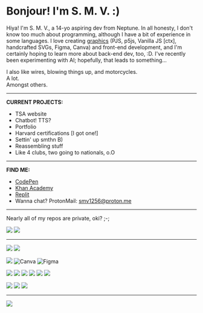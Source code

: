 # Bonjour! I'm S. M. V. :)

Hiya! I'm S. M. V., a 14-yo aspiring dev from Neptune. In all honesty, I don't know too much about programming, although I have a bit of experience in some languages. I love creating [graphics](https://www.khanacademy.org/profile/MildlyAwkward/projects) (PJS, p5js, Vanilla JS [ctx], handcrafted SVGs, Figma, Canva) and front-end development, and I'm certainly hoping to learn more about back-end dev, too, :D. I've recently been experimenting with AI; hopefully, that leads to something...

I also like wires, blowing things up, and motorcycles. 
<br>A lot. 
<br>Amongst others.

---

**CURRENT PROJECTS:** 
<br>
- TSA website
- Chatbot! TTS?
- Portfolio
- Harvard certifications [I got one!]
- Settin' up smthn B)
- Reassembling stuff
- Like 4 clubs, two going to nationals, o.O

---

**FIND ME:**
<br>
- [CodePen](https://codepen.io/vanilla5767)
- [Khan Academy](https://www.khanacademy.org/)
- [Replit](https://replit.com/@SMVthe1st)
- Wanna chat? ProtonMail: smv1256@proton.me

---

Nearly all of my repos are private, oki? ;-;

![](https://github-profile-summary-cards.vercel.app/api/cards/profile-details?username=SMVthe1st&theme=github_dark)
![](https://github-readme-stats.vercel.app/api/top-langs/?username=SMVthe1st&theme=github_dark)

---

![](https://img.shields.io/badge/altium%20designer-A5915F?style=for-the-badge&logo=altium%20designer&logoColor=white)
![](https://img.shields.io/badge/Salesforce-00A1E0?style=for-the-badge&logo=Salesforce&logoColor=white)

![](https://img.shields.io/badge/blender-%23F5792A.svg?style=for-the-badge&logo=blender&logoColor=white)
![Canva](https://img.shields.io/badge/Canva-%2300C4CC.svg?style=for-the-badge&logo=Canva&logoColor=white)
![Figma](https://img.shields.io/badge/figma-%23F24E1E.svg?style=for-the-badge&logo=figma&logoColor=white)

![](https://img.shields.io/badge/C-00599C?style=for-the-badge&logo=c&logoColor=white)
![](https://img.shields.io/badge/CSS3-1572B6?style=for-the-badge&logo=css3&logoColor=white)
![](https://img.shields.io/badge/HTML5-E34F26?style=for-the-badge&logo=html5&logoColor=white)
![](https://img.shields.io/badge/JavaScript-323330?style=for-the-badge&logo=javascript&logoColor=F7DF1E)
![](https://img.shields.io/badge/p5%20js-ED225D?style=for-the-badge&logo=p5dotjs&logoColor=white)
![](https://img.shields.io/badge/node.js-6DA55F?style=for-the-badge&logo=node.js&logoColor=white)

![](https://img.shields.io/badge/Codepen-000000?style=for-the-badge&logo=codepen&logoColor=white)
![](https://img.shields.io/badge/GitHub-100000?style=for-the-badge&logo=github&logoColor=white)
![](https://img.shields.io/badge/Replit-DD1200?style=for-the-badge&logo=Replit&logoColor=white)

---

![](https://komarev.com/ghpvc/?username=SMVthe1st&color=blue&label=Profile+Visits)

